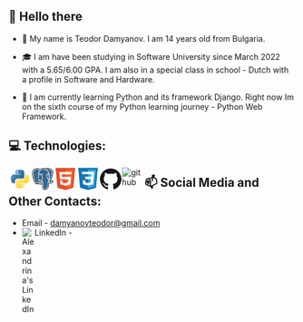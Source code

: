## 👋 Hello there

- 👦 My name is Teodor Damyanov. I am 14 years old from Bulgaria.

- 🎓 I am have been studying in Software University since March 2022 with a 5.65/6.00 GPA. I am also in a special class in school - Dutch with a profile in Software and Hardware.

- 🐍 I am currently learning Python and its framework Django. Right now Im on the sixth course of my Python learning journey - Python Web Framework.

## 💻 Technologies:
<img align="left" alt="python" width="40px" src="https://github.com/devicons/devicon/blob/master/icons/python/python-original.svg" />
<img align="left" alt="postgresql" width="40px" src="https://github.com/devicons/devicon/blob/master/icons/postgresql/postgresql-original.svg" />
<img align="left" alt="html" width="40px" src="https://github.com/devicons/devicon/blob/master/icons/html5/html5-original.svg" />
<img align="left" alt="css" width="40px" src="https://github.com/devicons/devicon/blob/master/icons/css3/css3-original.svg" />
<img align="left" alt="github" width="40px" src="https://github.com/devicons/devicon/blob/master/icons/github/github-original.svg" />
<img align="left" alt="github" width="40px" src="https://dashboard.snapcraft.io/site_media/appmedia/2017/05/pycharm_logo_256.png" />



## 📫 Social Media and Other Contacts:
- Email - damyanovteodor@gmail.com
- LinkedIn - <a href="https://www.linkedin.com/in/alex-mehandzhiyska/">
  <img align="left" alt="Alexandrina's LinkedIn" width="22px" src="https://github.com/dheereshagrwal/colored-icons/raw/master/svg/linkedin.svg" />
</a>
